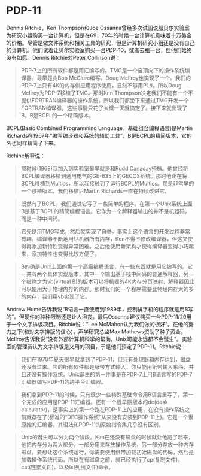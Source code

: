 # PDP-11

Dennis Ritchie，Ken Thompson和Joe Ossanna曾经多次试图说服贝尔实验室为研究小组购买一台计算机，但是在69，70年的时候一台计算机意味着十万美金的价格。尽管是做文件系统和相关工具的研究，但是计算机研究小组还是没有自己的计算机。他们试着让贝尔实验室购买一台PDP-10，或者去租一台，但他们始终没有如愿。Dennis Ritchie对Peter Collinson说：

> PDP-7上的所有软件都是用汇编写的。TMG是一个自顶向下的操作系统编译器，最早是由Bob McClure编写，Doug McIlroy也实现了一个。我们的PDP-7上只有4K的内存供应用程序使用，显然不够用PL/I。所以Doug McIlroy为PDP-7移植了TMG。那时Ken Thompson决定我们不能有一个不提供FORTRAN编译器的操作系统，所以我们都坐下来通过TMG开发一个FORTRAN编译器，这些事情只花了大概一天就搞定了。接下来就出现了B。B是BCPL的一个精简版本。

BCPL(Basic Combined Programming Language，基础组合编程语言)是Martin Richards在1967年“编写编译器和系统的辅助工具”。B是BCPL的精简版本，它的名也同样精简了下来。

Richine解释说：

> 那时候(1968)我加入到实验室最早就是和Rudd Canaday搭档。他曾经将BCPL编译器移植到通用电气的GE-635上的GECOS系统。那时他正在将BCPL移植到Multics，所以我接触到了运行BCPL的Multics。那是非常早的一个移植版本，我们移植后Martin Richards一直在持续改进它。

> 既然有了BCPL，我们通过它写了一些简单的程序。在第一个Unix系统上面B是基于BCPL的精简编程语言。它作为一个解释器输出的并不是机器码，而是一种中间码。

> 它先是用TMG写成，然后就实现了自举。事实上这个语言的开发过程非常有趣。编译器不断地用尽机器所有内存，Ken不得不修改编译器，但这又使得再添加新特性变得异常困难。之后他使用新架构才使得编译器变得小巧起来，添加特性也变得比较方便了。

> B的确是Unix上面的第一个高级编程语言，有一些东西就是用它编写的。它一共有两个具体实现版本，其中一个输出基于栈中间码的普通解释器，另一个被称之为vb(virtual B)的版本可以将机器的4K内存分页映射，解释器因此可以使用大于物理内存的内存。那时我们的一个程序需要比物理内存大的多的内存，我们用vb实现了它。

Andrew Hume告诉我说“B语言一直使用到1989年，控制排字机的程序就是用B写的”。但硬件的种种限制还是让人沮丧。最后Ossanna建议购买一台PDP-11/20用于一个文字排版项目。Ritchie说：“Lee McMahon认为我们做的很好”。在他的努力之下(和对文字排版的信心)，声学研究总监Max Mathews资助了种子资金。McIlroy告诉我说“没有外部计算机科学的帮助，Unix可能永远都不会诞生”。实验室的管理员认为文字排版是又用的项目，于是他们预定了PDP-11。Ritchie说：

> 我们在1970年夏天很早就拿到了PDP-11，但只有处理器和内存运到，磁盘还没有过来。它的所有软件都是纸带方式输入，你只能用纸带输入东西，并且还没有操作系统。Unix诞生的第一件事是在PDP-7上用B语言写的PDP-7汇编器编写PDP-11的跨平台汇编器。

> 我们拿到PDP-11的时候，只有很少一些特殊基础命令用B语言重写了。第一个完成的应用是PDP-11汇编器。还有一个很早期版本的dc(desk calculator)，是事实上的第一个跑在PDP-11上的应用，在没有操作系统之前就存在了(标准的“DEC操作系统”从来没有安装到PDP-11上)。它是一个很原始的汇编器，其语法和PDP-11的原始指令集几乎没有区别。

> Unix的诞生可以分为两个阶段。Ken在还没有磁盘的时候就让他跑了起来，他把内存分为两大部分，一部分用来存放操作系统，另一部分存放一种内存磁盘。要想让这个系统运行，你需要使用纸带加载初始磁盘的代码，然后是加载操作系统代码。所以在有磁盘之前，就已经执行了cp(复制文件)，cat(链接文件)，以及ls(列出文件)命令。


